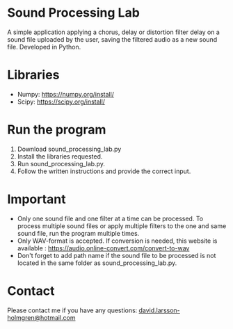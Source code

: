 # Sound Processing Lab

A simple application applying a chorus, delay or distortion filter delay on a sound file uploaded by the user, saving the filtered audio as a new sound file. Developed in Python.

# Libraries

- Numpy: https://numpy.org/install/
- Scipy: https://scipy.org/install/

# Run the program
1) Download sound_processing_lab.py
2) Install the libraries requested.
3) Run sound_processing_lab.py.
4) Follow the written instructions and provide the correct input.

# Important
- Only one sound file and one filter at a time can be processed. To process multiple sound files or apply multiple filters to the one and same sound file, run the program multiple times.
- Only WAV-format is accepted. If conversion is needed, this website is available : https://audio.online-convert.com/convert-to-wav
- Don't forget to add path name if the sound file to be processed is not located in the same folder as sound_processing_lab.py.

# Contact
Please contact me if you have any questions:
david.larsson-holmgren@hotmail.com
